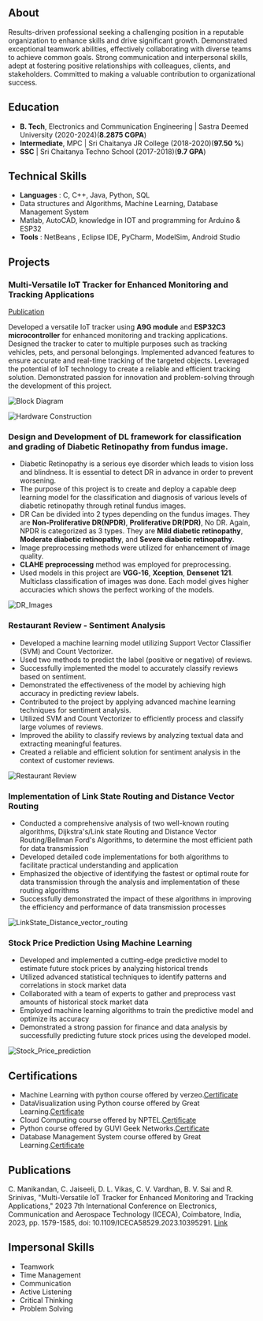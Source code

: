 ## About
Results-driven professional seeking a challenging position in a reputable organization to enhance skills and drive significant growth. Demonstrated exceptional teamwork abilities, effectively collaborating with diverse teams to achieve common goals. Strong communication and interpersonal skills, adept at fostering positive relationships with colleagues, clients, and stakeholders. Committed to making a valuable contribution to organizational success.

## Education
- **B. Tech**, Electronics and Communication Engineering | Sastra Deemed University (2020-2024)(**8.2875 CGPA**)							       		
- **Intermediate**, MPC	| Sri Chaitanya JR College (2018-2020)(**97.50 %**)	 			        		
- **SSC** | Sri Chaitanya Techno School (2017-2018)(**9.7 GPA**)

## Technical Skills
- **Languages** : C, C++, Java, Python, SQL
- Data structures and Algorithms, Machine Learning, Database Management System
- Matlab, AutoCAD, knowledge in IOT and programming for Arduino & ESP32
- **Tools** : NetBeans , Eclipse IDE, PyCharm, ModelSim, Android Studio

## Projects
### Multi-Versatile IoT Tracker for Enhanced Monitoring and Tracking Applications
[Publication](https://ieeexplore.ieee.org/document/10395291)

Developed a versatile IoT tracker using **A9G module** and **ESP32C3 microcontroller** for enhanced monitoring and tracking applications. Designed the tracker to cater to multiple purposes such as tracking vehicles, pets, and personal belongings. Implemented advanced features to ensure accurate and real-time tracking of the targeted objects. Leveraged the potential of IoT technology to create a reliable and efficient tracking solution. Demonstrated passion for innovation and problem-solving through the development of this project.

![Block Diagram](/assets/block_diagram.jpg)

![Hardware Construction](/assets/Hardware_Construction.png)

### Design and Development of DL framework for classification and grading of Diabetic Retinopathy from fundus image.

- Diabetic Retinopathy is a serious eye disorder which leads to vision loss and blindness. It is essential to detect DR in advance in order to prevent worsening.
- The purpose of this project is to create and deploy a capable deep learning model for the classification and diagnosis of various levels of diabetic retinopathy through retinal fundus images.
- DR Can be divided into 2 types depending on the fundus images. They are **Non-Proliferative DR(NPDR)**, **Proliferative DR(PDR)**, No DR. Again, NPDR is categorized as 3 types. They are **Mild diabetic retinopathy**, **Moderate diabetic retinopathy**, and **Severe diabetic retinopathy**.
- Image preprocessing methods were utilized for enhancement of image quality.
- **CLAHE preprocessing** method was employed for preprocessing.
- Used models in this project are **VGG-16**, **Xception**, **Densenet 121**. Multiclass classification of images was done. Each model gives higher accuracies which shows the perfect working of the models. 

![DR_Images](/assets/DRImages.png)

### Restaurant Review - Sentiment Analysis

- Developed a machine learning model utilizing Support Vector Classifier (SVM) and Count Vectorizer.
- Used two methods to predict the label (positive or negative) of reviews.
- Successfully implemented the model to accurately classify reviews based on sentiment.
- Demonstrated the effectiveness of the model by achieving high accuracy in predicting review labels.
- Contributed to the project by applying advanced machine learning techniques for sentiment analysis.
- Utilized SVM and Count Vectorizer to efficiently process and classify large volumes of reviews.
- Improved the ability to classify reviews by analyzing textual data and extracting meaningful features.
- Created a reliable and efficient solution for sentiment analysis in the context of customer reviews.

![Restaurant Review](/assets/restaurant-review-sentiment-analysis-1-2048.webp)

### Implementation of Link State Routing and Distance Vector Routing

- Conducted a comprehensive analysis of two well-known routing algorithms, Dijkstra's/Link state Routing and Distance Vector Routing/Bellman Ford's Algorithms, to determine the most efficient path for data transmission
- Developed detailed code implementations for both algorithms to facilitate practical understanding and application
- Emphasized the objective of identifying the fastest or optimal route for data transmission through the analysis and implementation of these routing algorithms
- Successfully demonstrated the impact of these algorithms in improving the efficiency and performance of data transmission processes

![LinkState_Distance_vector_routing](/assets/Linkstate.png)

### Stock Price Prediction Using Machine Learning

- Developed and implemented a cutting-edge predictive model to estimate future stock prices by analyzing historical trends
- Utilized advanced statistical techniques to identify patterns and correlations in stock market data
- Collaborated with a team of experts to gather and preprocess vast amounts of historical stock market data
- Employed machine learning algorithms to train the predictive model and optimize its accuracy
- Demonstrated a strong passion for finance and data analysis by successfully predicting future stock prices using the developed model.

![Stock_Price_prediction](/assets/stockpriceprediction-230628120004-f6da6504-thumbnail.webp)

## Certifications

- Machine Learning with python course offered by verzeo.[Certificate](https://drive.google.com/file/d/1B9VK0UhRy-MiSavTv7TKV0XoJLtGjQH5/view?usp=drivesdk)
- DataVisualization using Python course offered by Great Learning.[Certificate](https://drive.google.com/file/d/1BG7dlhSbn3vgOU_APRpI6KqoBqBoDleK/view?usp=drivesdk)
- Cloud Computing course offered by NPTEL.[Certificate](https://drive.google.com/file/d/1On6GloTMuV_S0w3xWYKYdEb7lTVjALis/view?usp=drivesdk)
- Python course offered by GUVI Geek Networks.[Certificate](https://drive.google.com/file/d/1BKUkYyltReSmIInG4NsCTol3bq1ia5kJ/view?usp=drivesdk)
- Database Management System course offered by Great Learning.[Certificate](https://drive.google.com/file/d/1BJrcPLx1qQmRnL83ESxP6guZeF86PFYj/view?usp=drivesdk)

## Publications

C. Manikandan, C. Jaiseeli, D. L. Vikas, C. V. Vardhan, B. V. Sai and R. Srinivas, "Multi-Versatile IoT Tracker for Enhanced Monitoring and Tracking Applications," 2023 7th International Conference on Electronics, Communication and Aerospace Technology (ICECA), Coimbatore, India, 2023, pp. 1579-1585, doi: 10.1109/ICECA58529.2023.10395291. [Link](https://ieeexplore.ieee.org/document/10395291)

## Impersonal Skills

- Teamwork
- Time Management
- Communication
- Active Listening
- Critical Thinking
- Problem Solving


